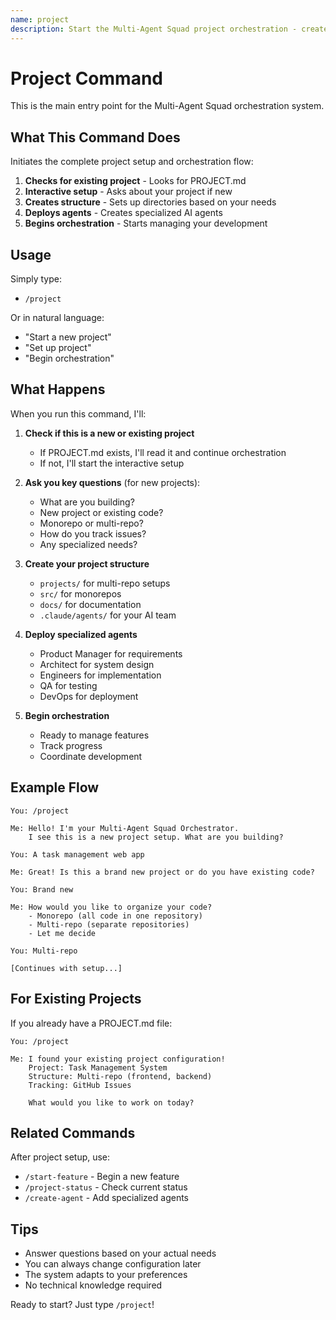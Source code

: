 ```yaml
---
name: project
description: Start the Multi-Agent Squad project orchestration - creates project structure, deploys agents, and begins development workflow
---
```


# Project Command

This is the main entry point for the Multi-Agent Squad orchestration system.

## What This Command Does

Initiates the complete project setup and orchestration flow:

1. **Checks for existing project** - Looks for PROJECT.md
2. **Interactive setup** - Asks about your project if new
3. **Creates structure** - Sets up directories based on your needs
4. **Deploys agents** - Creates specialized AI agents
5. **Begins orchestration** - Starts managing your development

## Usage

Simply type:
- `/project`

Or in natural language:
- "Start a new project"
- "Set up project"
- "Begin orchestration"

## What Happens

When you run this command, I'll:

1. **Check if this is a new or existing project**
   - If PROJECT.md exists, I'll read it and continue orchestration
   - If not, I'll start the interactive setup

2. **Ask you key questions** (for new projects):
   - What are you building?
   - New project or existing code?
   - Monorepo or multi-repo?
   - How do you track issues?
   - Any specialized needs?

3. **Create your project structure**
   - `projects/` for multi-repo setups
   - `src/` for monorepos
   - `docs/` for documentation
   - `.claude/agents/` for your AI team

4. **Deploy specialized agents**
   - Product Manager for requirements
   - Architect for system design
   - Engineers for implementation
   - QA for testing
   - DevOps for deployment

5. **Begin orchestration**
   - Ready to manage features
   - Track progress
   - Coordinate development

## Example Flow

```
You: /project

Me: Hello! I'm your Multi-Agent Squad Orchestrator. 
    I see this is a new project setup. What are you building?

You: A task management web app

Me: Great! Is this a brand new project or do you have existing code?

You: Brand new

Me: How would you like to organize your code?
    - Monorepo (all code in one repository)
    - Multi-repo (separate repositories)
    - Let me decide

You: Multi-repo

[Continues with setup...]
```

## For Existing Projects

If you already have a PROJECT.md file:

```
You: /project

Me: I found your existing project configuration!
    Project: Task Management System
    Structure: Multi-repo (frontend, backend)
    Tracking: GitHub Issues
    
    What would you like to work on today?
```

## Related Commands

After project setup, use:
- `/start-feature` - Begin a new feature
- `/project-status` - Check current status
- `/create-agent` - Add specialized agents

## Tips

- Answer questions based on your actual needs
- You can always change configuration later
- The system adapts to your preferences
- No technical knowledge required

Ready to start? Just type `/project`!